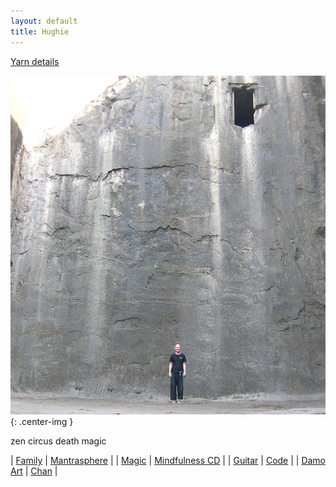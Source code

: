 ```yaml
---
layout: default
title: Hughie
---
```



<div class="home-page">

[Yarn details](/yarn/)


![Hughie, wall, door](/assets/images/bio/h-wall-door.jpg "this wall, this door"){: .center-img }

<div class="home-sub-title">
zen circus death magic
</div>

| [Family](http://family.carrollonline.uk) | [Mantrasphere](http://mantrasphere.co.uk) | 
| [Magic](http://hugle.co.uk) | [Mindfulness CD](https://mantrasphere.co.uk/pages/mindfulness-cd.html) | 
| [Guitar](http://guitar.hugle.co.uk) | [Code](https://bitbucket.org/psaikido) |
| [Damo Art](https://www.deviantart.com/capn-damo) | [Chan](https://westernchanfellowship.org) |

</div>
